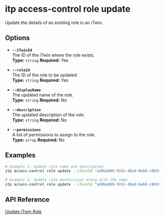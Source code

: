 # itp access-control role update

Update the details of an existing role in an iTwin.

## Options

- **`--iTwinId`**  
  The ID of the iTwin where the role exists.  
  **Type:** `string` **Required:** Yes

- **`--roleId`**  
  The ID of the role to be updated.  
  **Type:** `string` **Required:** Yes

- **`--displayName`**  
  The updated name of the role.  
  **Type:** `string` **Required:** No

- **`--description`**  
  The updated description of the role.  
  **Type:** `string` **Required:** No

- **`--permissions`**  
  A list of permissions to assign to the role.  
  **Type:** `array` **Required:** No

## Examples

```bash
# Example 1: Update role name and description
itp access-control role update --iTwinId "ad0ba809-9241-48ad-9eb0-c8038c1a1d51" --roleId "role1-id" --displayName "Lead Engineer" --description "Oversees engineering tasks"

# Example 2: Update role permissions along with the name
itp access-control role update --iTwinId "ad0ba809-9241-48ad-9eb0-c8038c1a1d51" --roleId "role1-id" --displayName "Admin Role" --permissions '["Permission1", "Permission2", "Permission3"]'
```

## API Reference

[Update iTwin Role](https://developer.bentley.com/apis/access-control-v2/operations/update-itwin-role/)
